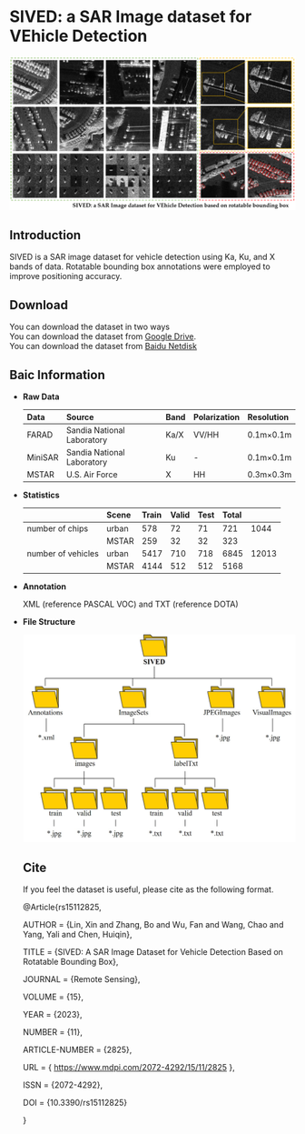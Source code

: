 # SIVED: a SAR Image dataset for VEhicle Detection
![](cover.png)
## Introduction
SIVED is a SAR image dataset for vehicle detection using Ka, Ku, and X bands of data. Rotatable bounding box annotations were employed to improve positioning accuracy.
## Download
You can download the dataset in two ways<br>
You can download the dataset from [Google Drive](https://drive.google.com/drive/folders/1ntqNSMQqMwu8RE4uK2z632cMQEi4yid6?usp=drive_link).<br>
You can download the dataset from [Baidu Netdisk](https://pan.baidu.com/s/1zCkCAunf8t-jAoWjH8p6-Q?pwd=megp)
## Baic Information
- **Raw Data**

   |Data|Source|Band|Polarization|Resolution|
   | --- | --- | --- | --- | --- |
   |FARAD|Sandia National Laboratory|Ka/X|VV/HH|0.1m×0.1m|
   |MiniSAR|Sandia National Laboratory|Ku|-|0.1m×0.1m|
   |MSTAR|U.S. Air Force|X|HH|0.3m×0.3m|


- **Statistics**  

   |  |Scene|Train|Valid|Test|Total|  |
   | --- | --- | --- | --- | --- | --- | --- |
   | number of chips |urban|578|72|71|721|1044|
   |   |MSTAR|259|32|32|323| |
   | number of vehicles |urban|5417|710|718|6845|12013|
   |   |MSTAR|4144|512|512|5168| |

- **Annotation**  

   XML (reference PASCAL VOC) and TXT (reference DOTA)

- **File Structure** 

  ![](filestruc.jpg)
  
  ## Cite
  If you feel the dataset is useful, please cite as the following format.
  
  @Article{rs15112825,
  
  AUTHOR = {Lin, Xin and Zhang, Bo and Wu, Fan and Wang, Chao and Yang, Yali and Chen, Huiqin},
  
  TITLE = {SIVED: A SAR Image Dataset for Vehicle Detection Based on Rotatable Bounding Box},
  
  JOURNAL = {Remote Sensing},
  
  VOLUME = {15},
  
  YEAR = {2023},
  
  NUMBER = {11},
  
  ARTICLE-NUMBER = {2825},
  
  URL = { https://www.mdpi.com/2072-4292/15/11/2825 },
  
  ISSN = {2072-4292},
  
  DOI = {10.3390/rs15112825}
  
  }
